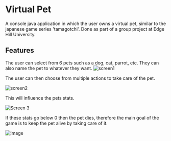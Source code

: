 # Virtual Pet
A console java application in which the user owns a virtual pet, similar to the japanese game series 'tamagotchi'. Done as part of a group project at Edge Hill University.

## Features

The user can select from 6 pets such as a dog, cat, parrot, etc. They can also name the pet to whatever they want.
![screen1](https://github.com/Squing0/Virtual-Pet-CW2/assets/119138371/cd5d2a12-7a00-4b41-8969-a664b6629227)

The user can then choose from multiple actions to take care of the pet.

![screen2](https://github.com/Squing0/Virtual-Pet-CW2/assets/119138371/81647d84-4a46-4f51-808b-b2ac54365755)

This will influence the pets stats.

![Screen 3](https://github.com/Squing0/Virtual-Pet-CW2/assets/119138371/59525d36-5c63-418d-a096-9e98b01f9fd0)

If these stats go below 0 then the pet dies, therefore the main goal of the game is to keep the pet alive by taking care of it.

![image](https://github.com/Squing0/Virtual-Pet-CW2/assets/119138371/9a4ec6de-2496-470c-afa1-d50a935b3135)
